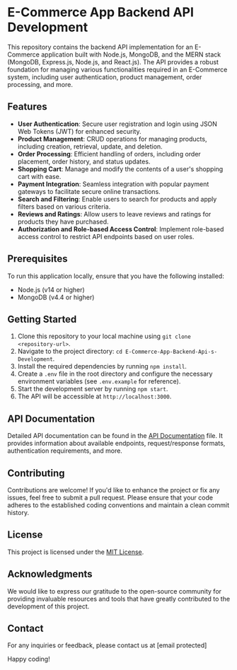 

# E-Commerce App Backend API Development

This repository contains the backend API implementation for an E-Commerce application built with Node.js, MongoDB, and the MERN stack (MongoDB, Express.js, Node.js, and React.js). The API provides a robust foundation for managing various functionalities required in an E-Commerce system, including user authentication, product management, order processing, and more.

## Features

- **User Authentication**: Secure user registration and login using JSON Web Tokens (JWT) for enhanced security.
- **Product Management**: CRUD operations for managing products, including creation, retrieval, update, and deletion.
- **Order Processing**: Efficient handling of orders, including order placement, order history, and status updates.
- **Shopping Cart**: Manage and modify the contents of a user's shopping cart with ease.
- **Payment Integration**: Seamless integration with popular payment gateways to facilitate secure online transactions.
- **Search and Filtering**: Enable users to search for products and apply filters based on various criteria.
- **Reviews and Ratings**: Allow users to leave reviews and ratings for products they have purchased.
- **Authorization and Role-based Access Control**: Implement role-based access control to restrict API endpoints based on user roles.

## Prerequisites

To run this application locally, ensure that you have the following installed:

- Node.js (v14 or higher)
- MongoDB (v4.4 or higher)

## Getting Started

1. Clone this repository to your local machine using `git clone <repository-url>`.
2. Navigate to the project directory: `cd E-Commerce-App-Backend-Api-s-Development`.
3. Install the required dependencies by running `npm install`.
4. Create a `.env` file in the root directory and configure the necessary environment variables (see `.env.example` for reference).
5. Start the development server by running `npm start`.
6. The API will be accessible at `http://localhost:3000`.

## API Documentation

Detailed API documentation can be found in the [API Documentation](api-documentation.md) file. It provides information about available endpoints, request/response formats, authentication requirements, and more.

## Contributing

Contributions are welcome! If you'd like to enhance the project or fix any issues, feel free to submit a pull request. Please ensure that your code adheres to the established coding conventions and maintain a clean commit history.

## License

This project is licensed under the [MIT License](LICENSE).

## Acknowledgments

We would like to express our gratitude to the open-source community for providing invaluable resources and tools that have greatly contributed to the development of this project.

## Contact

For any inquiries or feedback, please contact us at [email protected]

Happy coding!
